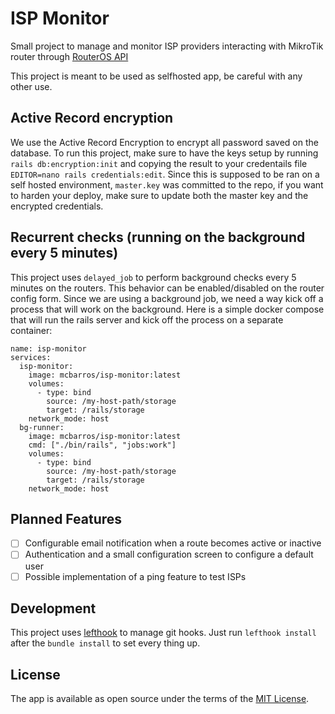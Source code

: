 # ISP Monitor

Small project to manage and monitor ISP providers interacting with MikroTik router through [RouterOS API](https://rubygems.org/gems/routeros-api)

This project is meant to be used as selfhosted app, be careful with any other use.

## Active Record encryption

We use the Active Record Encryption to encrypt all password saved on the database. To run this project, make sure to have the keys setup by running `rails db:encryption:init` and copying the result to your credentails file `EDITOR=nano rails credentials:edit`. Since this is supposed to be ran on a self hosted environment, `master.key` was committed to the repo, if you want to harden your deploy, make sure to update both the master key and the encrypted credentials.

## Recurrent checks (running on the background every 5 minutes)

This project uses `delayed_job` to perform background checks every 5 minutes on the routers. This behavior can be enabled/disabled on the router config form. Since we are using a background job, we need a way kick off a process that will work on the background. Here is a simple docker compose that will run the rails server and kick off the process on a separate container:

```
name: isp-monitor
services:
  isp-monitor:
    image: mcbarros/isp-monitor:latest
    volumes:
      - type: bind
        source: /my-host-path/storage
        target: /rails/storage
    network_mode: host
  bg-runner:
    image: mcbarros/isp-monitor:latest
    cmd: ["./bin/rails", "jobs:work"]
    volumes:
      - type: bind
        source: /my-host-path/storage
        target: /rails/storage
    network_mode: host
```

## Planned Features

- [ ] Configurable email notification when a route becomes active or inactive
- [ ] Authentication and a small configuration screen to configure a default user
- [ ] Possible implementation of a ping feature to test ISPs

## Development

This project uses [lefthook](https://github.com/evilmartians/lefthook) to manage git hooks. Just run `lefthook install` after the `bundle install` to set every thing up.

## License

The app is available as open source under the terms of the [MIT License](https://opensource.org/licenses/MIT).
